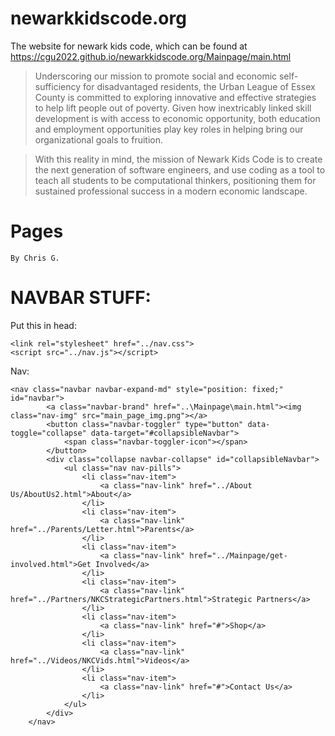 # newarkkidscode.org

The website for newark kids code, which can be found at https://cgu2022.github.io/newarkkidscode.org/Mainpage/main.html

  > Underscoring our mission to promote social and economic self-sufficiency for disadvantaged residents, the Urban League of Essex County is committed to exploring innovative and effective strategies to help lift people out of poverty. Given how inextricably linked skill development is with access to economic opportunity, both education and employment opportunities play key roles in helping bring our organizational goals to fruition. 
  
  >With this reality in mind, the mission of Newark Kids Code is to create the next generation of software engineers, and use coding as a tool to teach all students to be computational thinkers, positioning them for sustained professional success in a modern economic landscape. 

# Pages
```
By Chris G.    
```

# NAVBAR STUFF:

Put this in head: 
```
<link rel="stylesheet" href="../nav.css">
<script src="../nav.js"></script>
```

Nav:
```
<nav class="navbar navbar-expand-md" style="position: fixed;" id="navbar">
        <a class="navbar-brand" href="..\Mainpage\main.html"><img class="nav-img" src="main_page_img.png"></a>
        <button class="navbar-toggler" type="button" data-toggle="collapse" data-target="#collapsibleNavbar">
            <span class="navbar-toggler-icon"></span>
        </button>
        <div class="collapse navbar-collapse" id="collapsibleNavbar">
            <ul class="nav nav-pills">
                <li class="nav-item">
                    <a class="nav-link" href="../About Us/AboutUs2.html">About</a>
                </li>
                <li class="nav-item">
                    <a class="nav-link" href="../Parents/Letter.html">Parents</a>
                </li>
                <li class="nav-item">
                    <a class="nav-link" href="../Mainpage/get-involved.html">Get Involved</a>
                </li>
                <li class="nav-item">
                    <a class="nav-link" href="../Partners/NKCStrategicPartners.html">Strategic Partners</a>
                </li>
                <li class="nav-item">
                    <a class="nav-link" href="#">Shop</a>
                </li>
                <li class="nav-item">
                    <a class="nav-link" href="../Videos/NKCVids.html">Videos</a>
                </li>
                <li class="nav-item">
                    <a class="nav-link" href="#">Contact Us</a>
                </li>
            </ul>
        </div>
    </nav>
```


